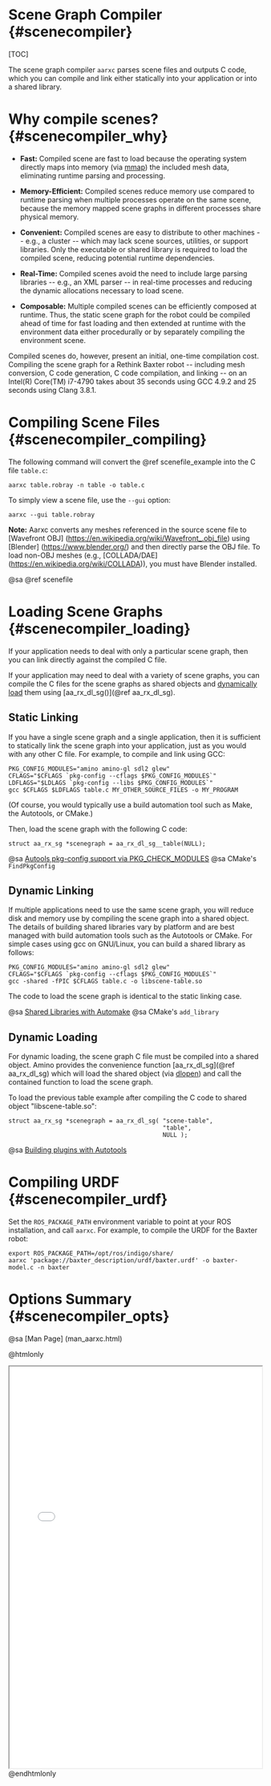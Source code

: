 Scene Graph Compiler {#scenecompiler}
====================

[TOC]

The scene graph compiler `aarxc` parses scene files and outputs C
code, which you can compile and link either statically into your
application or into a shared library.


Why compile scenes? {#scenecompiler_why}
===================

* **Fast:** Compiled scene are fast to load because the operating system
  directly maps into memory (via
  [mmap](https://en.wikipedia.org/wiki/Mmap)) the included mesh data,
  eliminating runtime parsing and processing.

* **Memory-Efficient:** Compiled scenes reduce memory use compared to runtime parsing when
  multiple processes operate on the same scene, because the memory
  mapped scene graphs in different processes share physical memory.

* **Convenient:** Compiled scenes are easy to distribute to other
  machines -- e.g., a cluster -- which may lack scene sources,
  utilities, or support libraries. Only the executable or shared
  library is required to load the compiled scene, reducing potential
  runtime dependencies.

* **Real-Time:** Compiled scenes avoid the need to include large
  parsing libraries -- e.g., an XML parser -- in real-time processes
  and reducing the dynamic allocations necessary to load scene.

* **Composable:** Multiple compiled scenes can be efficiently composed
  at runtime.  Thus, the static scene graph for the robot could be
  compiled ahead of time for fast loading and then extended at runtime
  with the environment data either procedurally or by separately
  compiling the environment scene.

Compiled scenes do, however, present an initial, one-time compilation
cost.  Compiling the scene graph for a Rethink Baxter robot --
including mesh conversion, C code generation, C code compilation, and
linking -- on an Intel(R) Core(TM) i7-4790 takes about 35 seconds
using GCC 4.9.2 and 25 seconds using Clang 3.8.1.

Compiling Scene Files {#scenecompiler_compiling}
=====================

The following command will convert the @ref scenefile_example into the
C file `table.c`:

    aarxc table.robray -n table -o table.c

To simply view a scene file, use the `--gui` option:

    aarxc --gui table.robray

**Note:** Aarxc converts any meshes referenced in the source scene
  file to [Wavefront OBJ]
  (https://en.wikipedia.org/wiki/Wavefront_.obj_file) using [Blender]
  (https://www.blender.org/) and then directly parse the OBJ file.  To
  load non-OBJ meshes (e.g., [COLLADA/DAE]
  (https://en.wikipedia.org/wiki/COLLADA)), you must have Blender
  installed.

@sa @ref scenefile

Loading Scene Graphs {#scenecompiler_loading}
====================

If your application needs to deal with only a particular scene graph,
then you can link directly against the compiled C file.

If your application may need to deal with a variety of scene graphs,
you can compile the C files for the scene graphs as shared objects and
[dynamically load](https://en.wikipedia.org/wiki/Dynamic_loading) them
using [aa_rx_dl_sg()](@ref aa_rx_dl_sg).


## Static Linking

If you have a single scene graph and a single application, then it is
sufficient to statically link the scene graph into your application,
just as you would with any other C file.  For example, to compile and
link using GCC:

    PKG_CONFIG_MODULES="amino amino-gl sdl2 glew"
    CFLAGS="$CFLAGS `pkg-config --cflags $PKG_CONFIG_MODULES`"
    LDFLAGS="$LDLAGS `pkg-config --libs $PKG_CONFIG_MODULES`"
    gcc $CFLAGS $LDFLAGS table.c MY_OTHER_SOURCE_FILES -o MY_PROGRAM

(Of course, you would typically use a build automation tool such as
Make, the Autotools, or CMake.)

Then, load the scene graph with the following C code:

~~~~~~~~~~~~~~~~~~~{.c}
struct aa_rx_sg *scenegraph = aa_rx_dl_sg__table(NULL);
~~~~~~~~~~~~~~~~~~~


@sa [Autools pkg-config support via PKG_CHECK_MODULES](https://autotools.io/pkgconfig/pkg_check_modules.html)
@sa CMake's `FindPkgConfig`


## Dynamic Linking

If multiple applications need to use the same scene graph, you will
reduce disk and memory use by compiling the scene graph into a shared
object.  The details of building shared libraries vary by platform and
are best managed with build automation tools such as the Autotools or
CMake.  For simple cases using gcc on GNU/Linux, you can build a
shared library as follows:

    PKG_CONFIG_MODULES="amino amino-gl sdl2 glew"
    CFLAGS="$CFLAGS `pkg-config --cflags $PKG_CONFIG_MODULES`"
    gcc -shared -fPIC $CFLAGS table.c -o libscene-table.so

The code to load the scene graph is identical to the static linking
case.


@sa [Shared Libraries with Automake](https://www.gnu.org/software/automake/manual/automake.html#A-Shared-Library)
@sa CMake's `add_library`

## Dynamic Loading

For dynamic loading, the scene graph C file must be compiled into a
shared object.  Amino provides the convenience function
[aa_rx_dl_sg](@ref aa_rx_dl_sg) which will load the shared object (via
[dlopen](https://en.wikipedia.org/wiki/Dynamic_loading)) and call the
contained function to load the scene graph.

To load the previous table example after compiling the C code to
shared object "libscene-table.so":

~~~~~~~~~~~~~~~~~~~~~~~~~~~~~~~~~~~~~~~~~~~~~~~~~~~~~~~~~{.c}
struct aa_rx_sg *scenegraph = aa_rx_dl_sg( "scene-table",
                                           "table",
                                           NULL );
~~~~~~~~~~~~~~~~~~~~~~~~~~~~~~~~~~~~~~~~~~~~~~~~~~~~~~~~~

@sa [Building plugins with Autotools](https://autotools.io/libtool/plugins.html)

Compiling URDF {#scenecompiler_urdf}
==============

Set the `ROS_PACKAGE_PATH` environment variable to point at your ROS
installation, and call `aarxc`.  For example, to compile the URDF for
the Baxter robot:

    export ROS_PACKAGE_PATH=/opt/ros/indigo/share/
    aarxc 'package://baxter_description/urdf/baxter.urdf' -o baxter-model.c -n baxter


Options Summary {#scenecompiler_opts}
===============

@sa [Man Page] (man_aarxc.html)

@htmlonly
<iframe src="man_aarxc.html"
        height="800"
        width="100%"
        >

</iframe>
@endhtmlonly
